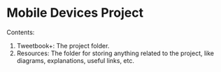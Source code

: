 Mobile Devices Project
======================
Contents:  
1. Tweetbook+: The project folder.  
2. Resources: The folder for storing anything related to the project, like diagrams, explanations, useful links, etc.